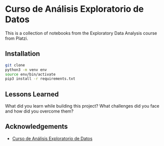 
# Curso de Análisis Exploratorio de Datos

This is a collection of notebooks from the Exploratory Data Analysis course from Platzi.




## Installation

```sh
git clone
python3 -m venv env
source env/bin/activate
pip3 install -r requirements.txt
```
    
## Lessons Learned

What did you learn while building this project?
What challenges did you face and how did you overcome them?


## Acknowledgements

 - [Curso de Análisis Exploratorio de Datos ](https://platzi.com/cursos/webscraping/)
